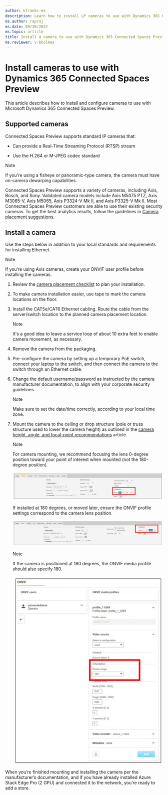 ```yaml
---
author: kfrankc-ms
description: Learn how to install LP cameras to use with Dynamics 365 Connected Spaces Preview
ms.author: rapraj
ms.date: 09/30/2022
ms.topic: article
title: Install a camera to use with Dynamics 365 Connected Spaces Preview
ms.reviewer: v-bholmes
---
```


# Install cameras to use with Dynamics 365 Connected Spaces Preview

This article describes how to install and configure cameras to use with Microsoft Dynamics 365 Connected Spaces Preview.

## Supported cameras

Connected Spaces Preview supports standard IP cameras that:

- Can provide a Real-Time Streaming Protocol (RTSP) stream 

- Use the H.264 or M-JPEG codec standard

> [!NOTE]
> If you're using a fisheye or panoramic-type camera, the camera must have on-camera dewarping capabilities.

Connected Spaces Preview supports a variety of cameras, including Axis, Bosch, and Sony. Validated camera models include Axis M5075 PTZ, Axis M3065-V, Axis M5065, Axis P3324-V Mk II, and Axis P3325-V Mk II. Most Connected Spaces Preview customers are able to use their existing security cameras. To get the best analytics results, follow the guidelines in [Camera placement suggestions](camera-placement-recommendations.md).
   
## Install a camera	

Use the steps below in addition to your local standards and requirements for installing Ethernet.

> [!NOTE]
> If you’re using Axis cameras, create your ONVIF user profile before installing the cameras.

1. Review the [camera placement checklist](camera-placement-checklist.md) to plan your installation.

2. To make camera installation easier, use tape to mark the camera locations on the floor.

3. Install the CAT5e/CAT6 Ethernet cabling. Route the cable from the server/switch location to the planned camera placement location.

    > [!NOTE] 
    > It's a good idea to leave a service loop of about 10 extra feet to enable camera movement, as necessary.
    
4.	Remove the camera from the packaging.

5.	Pre-configure the camera by setting up a temporary PoE switch, connect your laptop to the switch, and then connect the camera to the switch through an Ethernet cable.

6.	Change the default username/password as instructed by the camera manufacturer documentation, to align with your corporate security guidelines.

    > [!NOTE] 
    > Make sure to set the date/time correctly, according to your local time zone.
  
7.	Mount the camera to the ceiling or drop structure (pole or truss structure used to lower the camera height) as outlined in the [camera height, angle, and focal-point recommendations](camera-placement-recommendations.md) article.

    > [!NOTE] 
    > For camera mounting, we recommend focusing the lens 0-degree position toward your point of interest when mounted (not the 180-degree position).
   
    ![O-degree camera position.](media/orientation-0.PNG "0-degree camera position")
 
    If installed at 180 degrees, or moved later, ensure the ONVIF profile settings correspond to the camera lens position. 
   
    ![180-degree camera position.](media/orientation-180.PNG "180-degree camera position")
 
    > [!NOTE]  
    > If the camera is positioned at 180 degrees, the ONVIF media profile should also specify 180.
   
    ![ONVIF media profile.](media/ONVIF.PNG "ONVIF media profile")
 
When you’re finished mounting and installing the camera per the manufacturer’s documentation, and if you have already installed Azure Stack Edge Pro (2 GPU) and connected it to the network, you’re ready to add a store.
